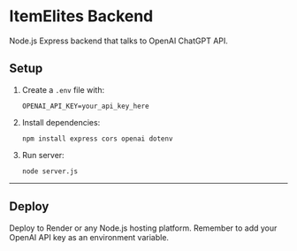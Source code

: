 # ItemElites Backend

Node.js Express backend that talks to OpenAI ChatGPT API.

## Setup

1. Create a `.env` file with:
   ```
   OPENAI_API_KEY=your_api_key_here
   ```

2. Install dependencies:
   ```
   npm install express cors openai dotenv
   ```

3. Run server:
   ```
   node server.js
   ```

---

## Deploy

Deploy to Render or any Node.js hosting platform. Remember to add your OpenAI API key as an environment variable.